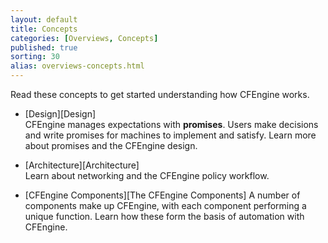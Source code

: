 ```yaml
---
layout: default
title: Concepts
categories: [Overviews, Concepts]
published: true
sorting: 30
alias: overviews-concepts.html
---
```


Read these concepts to get started understanding how CFEngine works.

* [Design][Design]  
CFEngine manages expectations with **promises**. Users make decisions and write promises for 
machines to implement and satisfy. Learn more about promises and the CFEngine design.

* [Architecture][Architecture]  
Learn about networking and the CFEngine policy workflow.

* [CFEngine Components][The CFEngine Components]
A number of components make up CFEngine, with each component performing a unique function. 
Learn how these form the basis of automation with CFEngine.


